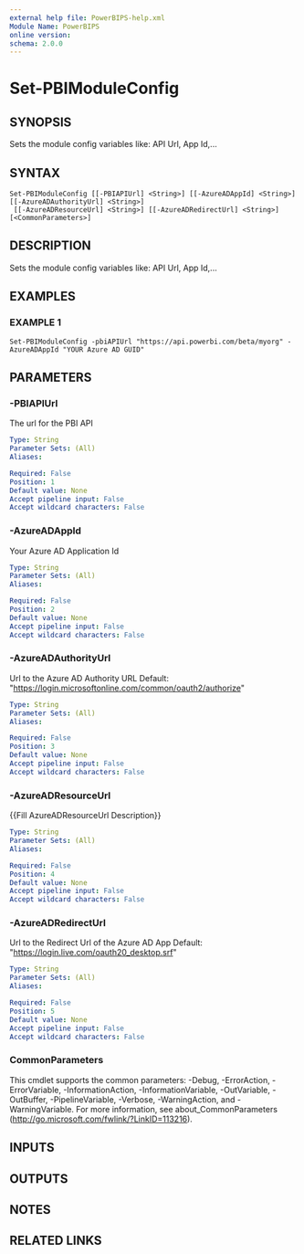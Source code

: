 ```yaml
---
external help file: PowerBIPS-help.xml
Module Name: PowerBIPS
online version:
schema: 2.0.0
---
```


# Set-PBIModuleConfig

## SYNOPSIS
Sets the module config variables like: API Url, App Id,...

## SYNTAX

```
Set-PBIModuleConfig [[-PBIAPIUrl] <String>] [[-AzureADAppId] <String>] [[-AzureADAuthorityUrl] <String>]
 [[-AzureADResourceUrl] <String>] [[-AzureADRedirectUrl] <String>] [<CommonParameters>]
```

## DESCRIPTION
Sets the module config variables like: API Url, App Id,...

## EXAMPLES

### EXAMPLE 1
```
Set-PBIModuleConfig -pbiAPIUrl "https://api.powerbi.com/beta/myorg" -AzureADAppId "YOUR Azure AD GUID"
```

## PARAMETERS

### -PBIAPIUrl
The url for the PBI API

```yaml
Type: String
Parameter Sets: (All)
Aliases:

Required: False
Position: 1
Default value: None
Accept pipeline input: False
Accept wildcard characters: False
```

### -AzureADAppId
Your Azure AD Application Id

```yaml
Type: String
Parameter Sets: (All)
Aliases:

Required: False
Position: 2
Default value: None
Accept pipeline input: False
Accept wildcard characters: False
```

### -AzureADAuthorityUrl
Url to the Azure AD Authority URL
Default: "https://login.microsoftonline.com/common/oauth2/authorize"

```yaml
Type: String
Parameter Sets: (All)
Aliases:

Required: False
Position: 3
Default value: None
Accept pipeline input: False
Accept wildcard characters: False
```

### -AzureADResourceUrl
{{Fill AzureADResourceUrl Description}}

```yaml
Type: String
Parameter Sets: (All)
Aliases:

Required: False
Position: 4
Default value: None
Accept pipeline input: False
Accept wildcard characters: False
```

### -AzureADRedirectUrl
Url to the Redirect Url of the Azure AD App
Default: "https://login.live.com/oauth20_desktop.srf"

```yaml
Type: String
Parameter Sets: (All)
Aliases:

Required: False
Position: 5
Default value: None
Accept pipeline input: False
Accept wildcard characters: False
```

### CommonParameters
This cmdlet supports the common parameters: -Debug, -ErrorAction, -ErrorVariable, -InformationAction, -InformationVariable, -OutVariable, -OutBuffer, -PipelineVariable, -Verbose, -WarningAction, and -WarningVariable.
For more information, see about_CommonParameters (http://go.microsoft.com/fwlink/?LinkID=113216).

## INPUTS

## OUTPUTS

## NOTES

## RELATED LINKS
